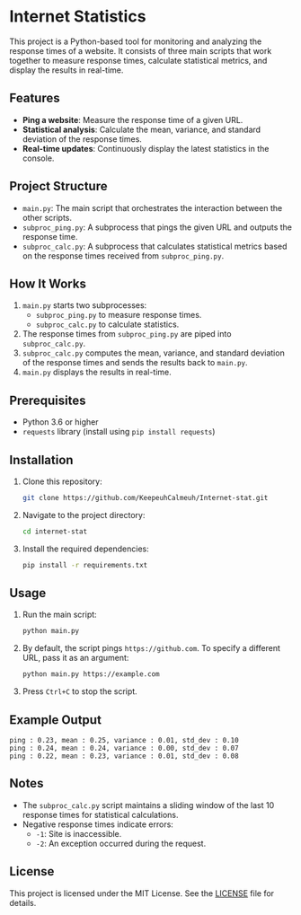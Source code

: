 # Internet Statistics

This project is a Python-based tool for monitoring and analyzing the response times of a website. It consists of three main scripts that work together to measure response times, calculate statistical metrics, and display the results in real-time.

## Features

- **Ping a website**: Measure the response time of a given URL.
- **Statistical analysis**: Calculate the mean, variance, and standard deviation of the response times.
- **Real-time updates**: Continuously display the latest statistics in the console.

## Project Structure

- `main.py`: The main script that orchestrates the interaction between the other scripts.
- `subproc_ping.py`: A subprocess that pings the given URL and outputs the response time.
- `subproc_calc.py`: A subprocess that calculates statistical metrics based on the response times received from `subproc_ping.py`.

## How It Works

1. `main.py` starts two subprocesses:
   - `subproc_ping.py` to measure response times.
   - `subproc_calc.py` to calculate statistics.
2. The response times from `subproc_ping.py` are piped into `subproc_calc.py`.
3. `subproc_calc.py` computes the mean, variance, and standard deviation of the response times and sends the results back to `main.py`.
4. `main.py` displays the results in real-time.

## Prerequisites

- Python 3.6 or higher
- `requests` library (install using `pip install requests`)

## Installation

1. Clone this repository:
   ```bash
   git clone https://github.com/KeepeuhCalmeuh/Internet-stat.git
   ```
2. Navigate to the project directory:
   ```bash
   cd internet-stat
   ```
3. Install the required dependencies:
   ```bash
   pip install -r requirements.txt
   ```

## Usage

1. Run the main script:
   ```bash
   python main.py
   ```
2. By default, the script pings `https://github.com`. To specify a different URL, pass it as an argument:
   ```bash
   python main.py https://example.com
   ```
3. Press `Ctrl+C` to stop the script.

## Example Output

```
ping : 0.23, mean : 0.25, variance : 0.01, std_dev : 0.10
ping : 0.24, mean : 0.24, variance : 0.00, std_dev : 0.07
ping : 0.22, mean : 0.23, variance : 0.01, std_dev : 0.08
```

## Notes

- The `subproc_calc.py` script maintains a sliding window of the last 10 response times for statistical calculations.
- Negative response times indicate errors:
  - `-1`: Site is inaccessible.
  - `-2`: An exception occurred during the request.

## License

This project is licensed under the MIT License. See the [LICENSE](LICENSE) file for details.
